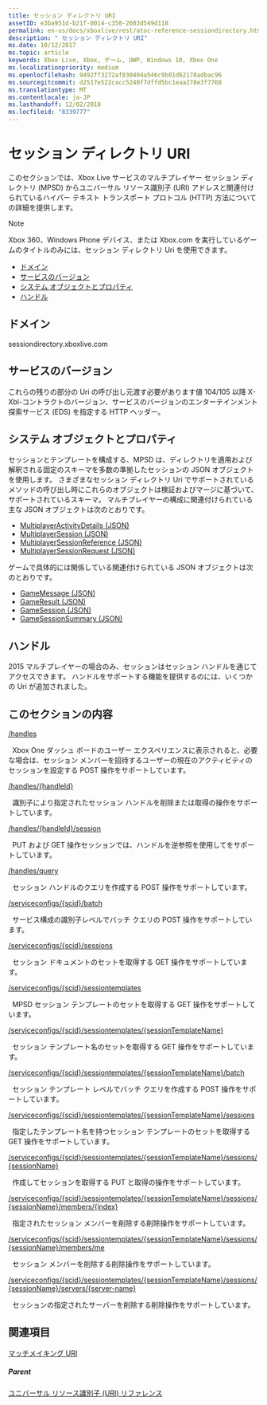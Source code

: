 ```yaml
---
title: セッション ディレクトリ URI
assetID: e3ba951d-b21f-0014-c358-2603d549d118
permalink: en-us/docs/xboxlive/rest/atoc-reference-sessiondirectory.html
description: " セッション ディレクトリ URI"
ms.date: 10/12/2017
ms.topic: article
keywords: Xbox Live, Xbox, ゲーム, UWP, Windows 10, Xbox One
ms.localizationpriority: medium
ms.openlocfilehash: 9492ff3272af830404a546c9b01d62178adbac96
ms.sourcegitcommit: d2517e522cacc5240f7dffd5bc1eaa278e3f7768
ms.translationtype: MT
ms.contentlocale: ja-JP
ms.lasthandoff: 12/02/2018
ms.locfileid: "8339777"
---
```

# <a name="session-directory-uris"></a>セッション ディレクトリ URI

このセクションでは、Xbox Live サービスのマルチプレイヤー セッション ディレクトリ (MPSD) からユニバーサル リソース識別子 (URI) アドレスと関連付けられているハイパー テキスト トランスポート プロトコル (HTTP) 方法についての詳細を提供します。


> [!NOTE] 
> Xbox 360、Windows Phone デバイス、または Xbox.com を実行しているゲームのタイトルのみには、セッション ディレクトリ Uri を使用できます。  


  * [ドメイン](#ID4EUB)
  * [サービスのバージョン](#ID4EZB)
  * [システム オブジェクトとプロパティ](#ID4EAC)
  * [ハンドル](#ID4EBE)

<a id="ID4EUB"></a>


## <a name="domain"></a>ドメイン
sessiondirectory.xboxlive.com  
<a id="ID4EZB"></a>


## <a name="service-version"></a>サービスのバージョン

これらの残りの部分の Uri の呼び出し元渡す必要があります値 104/105 以降 X-Xbl-コントラクトのバージョン、サービスのバージョンのエンターテインメント探索サービス (EDS) を指定する HTTP ヘッダー。

<a id="ID4EAC"></a>


## <a name="system-objects-and-properties"></a>システム オブジェクトとプロパティ

セッションとテンプレートを構成する、MPSD は、ディレクトリを適用および解釈される固定のスキーマを多数の準拠したセッションの JSON オブジェクトを使用します。 さまざまなセッション ディレクトリ Uri でサポートされているメソッドの呼び出し時にこれらのオブジェクトは検証およびマージに基づいて、サポートされているスキーマ。 マルチプレイヤーの構成に関連付けられている主な JSON オブジェクトは次のとおりです。

   *  [MultiplayerActivityDetails (JSON)](../../json/json-multiplayeractivitydetails.md)
   *  [MultiplayerSession (JSON)](../../json/json-multiplayersession.md)
   *  [MultiplayerSessionReference (JSON)](../../json/json-multiplayersessionreference.md)
   *  [MultiplayerSessionRequest (JSON)](../../json/json-multiplayersessionrequest.md)


ゲームで具体的には関係している関連付けられている JSON オブジェクトは次のとおりです。

   *  [GameMessage (JSON)](../../json/json-gamemessage.md)
   *  [GameResult (JSON)](../../json/json-gameresult.md)
   *  [GameSession (JSON)](../../json/json-gamesession.md)
   *  [GameSessionSummary (JSON)](../../json/json-gamesessionsummary.md)


<a id="ID4EBE"></a>


## <a name="handles"></a>ハンドル

2015 マルチプレイヤーの場合のみ、セッションはセッション ハンドルを通じてアクセスできます。 ハンドルをサポートする機能を提供するのには、いくつかの Uri が追加されました。  
<a id="ID4EFE"></a>


## <a name="in-this-section"></a>このセクションの内容

[/handles](uri-handles.md)

&nbsp;&nbsp;Xbox One ダッシュ ボードのユーザー エクスペリエンスに表示されると、必要な場合は、セッション メンバーを招待するユーザーの現在のアクティビティのセッションを設定する POST 操作をサポートしています。

[/handles/{handleId}](uri-handleshandleid.md)

&nbsp;&nbsp;識別子により指定されたセッション ハンドルを削除または取得の操作をサポートしています。

[/handles/{handleId}/session](uri-handleshandleidsession.md)

&nbsp;&nbsp;PUT および GET 操作セッションでは、ハンドルを逆参照を使用してをサポートしています。

[/handles/query](uri-handlesquery.md)

&nbsp;&nbsp;セッション ハンドルのクエリを作成する POST 操作をサポートしています。

[/serviceconfigs/{scid}/batch](uri-serviceconfigsscidbatch.md)

&nbsp;&nbsp;サービス構成の識別子レベルでバッチ クエリの POST 操作をサポートしています。

[/serviceconfigs/{scid}/sessions](uri-serviceconfigsscidsessions.md)

&nbsp;&nbsp;セッション ドキュメントのセットを取得する GET 操作をサポートしています。

[/serviceconfigs/{scid}/sessiontemplates](uri-serviceconfigsscidsessiontemplates.md)

&nbsp;&nbsp;MPSD セッション テンプレートのセットを取得する GET 操作をサポートしています。

[/serviceconfigs/{scid}/sessiontemplates/{sessionTemplateName}](uri-serviceconfigsscidsessiontemplatessessiontemplatename.md)

&nbsp;&nbsp;セッション テンプレート名のセットを取得する GET 操作をサポートしています。

[/serviceconfigs/{scid}/sessiontemplates/{sessionTemplateName}/batch](uri-serviceconfigscidsessiontemplatessessiontemplatenamebatch.md)

&nbsp;&nbsp;セッション テンプレート レベルでバッチ クエリを作成する POST 操作をサポートしています。

[/serviceconfigs/{scid}/sessiontemplates/{sessionTemplateName}/sessions](uri-serviceconfigsscidsessiontemplatessessiontemplatenamesessions.md)

&nbsp;&nbsp;指定したテンプレート名を持つセッション テンプレートのセットを取得する GET 操作をサポートしています。

[/serviceconfigs/{scid}/sessiontemplates/{sessionTemplateName}/sessions/{sessionName}](uri-serviceconfigsscidsessiontemplatessessiontemplatenamesessionssessionname.md)

&nbsp;&nbsp;作成してセッションを取得する PUT と取得の操作をサポートしています。

[/serviceconfigs/{scid}/sessiontemplates/{sessionTemplateName}/sessions/{sessionName}/members/{index}](uri-serviceconfigsscidsessiontemplatessessiontemplatenamesessionnamemembersindex.md)

&nbsp;&nbsp;指定されたセッション メンバーを削除する削除操作をサポートしています。

[/serviceconfigs/{scid}/sessiontemplates/{sessionTemplateName}/sessions/{sessionName}/members/me](uri-serviceconfigsscidsessiontemplatessessiontemplatenamesessionssessionnamemembersme.md)

&nbsp;&nbsp;セッション メンバーを削除する削除操作をサポートしています。

[/serviceconfigs/{scid}/sessiontemplates/{sessionTemplateName}/sessions/{sessionName}/servers/{server-name}](uri-serviceconfigsscidsessiontemplatessessiontemplatenamesessionnamemembersservername.md)

&nbsp;&nbsp;セッションの指定されたサーバーを削除する削除操作をサポートしています。

<a id="ID4ESF"></a>


## <a name="see-also"></a>関連項目

<a id="ID4EUF"></a>

   [マッチメイキング URI](../matchtickets/atoc-reference-matchtickets.md)


<a id="ID4E1F"></a>


##### <a name="parent"></a>Parent

[ユニバーサル リソース識別子 (URI) リファレンス](../atoc-xboxlivews-reference-uris.md)
